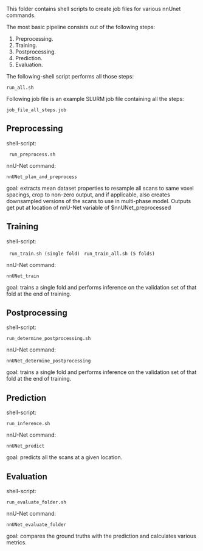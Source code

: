 This folder contains shell scripts to create job files for various nnUnet commands.

The most basic pipeline consists out of the following steps:

1. Preprocessing. 
2. Training.
3. Postprocessing.
4. Prediction.
5. Evaluation.

The following-shell script performs all those steps:

`` run_all.sh ``

Following job file is an example SLURM job file containing all the steps:

`` job_file_all_steps.job `` 

## Preprocessing

shell-script:

`` run_preprocess.sh``

nnU-Net command:

`` nnUNet_plan_and_preprocess ``


goal: extracts mean dataset properties to resample all scans to same voxel spacings, crop to non-zero output, and if applicable, also creates downsampled versions of the scans to use in multi-phase model. Outputs get put at location of nnU-Net variable of $nnUNet_preprocessed

## Training

shell-script:

`` run_train.sh (single fold)``
`` run_train_all.sh (5 folds)``

nnU-Net command:

`` nnUNet_train ``

goal: trains a single fold and performs inference on the validation set of that fold at the end of training.

## Postprocessing

shell-script:

`` run_determine_postprocessing.sh ``

nnU-Net command:

`` nnUNet_determine_postprocessing ``

goal: trains a single fold and performs inference on the validation set of that fold at the end of training.

## Prediction

shell-script:

`` run_inference.sh ``

nnU-Net command:

`` nnUNet_predict ``

goal: predicts all the scans at a given location.

## Evaluation

shell-script:

`` run_evaluate_folder.sh ``

nnU-Net command:

`` nnUNet_evaluate_folder ``

goal: compares the ground truths with the prediction and calculates various metrics.